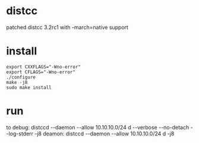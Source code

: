 distcc
======

patched distcc 3.2rc1 with -march=native support

install
======
    export CXXFLAGS="-Wno-error"
    export CFLAGS="-Wno-error"
    ./configure
    make -j8
    sudo make install

run
======
to debug: 
    distccd --daemon --allow 10.10.10.0/24 d --verbose --no-detach --log-stderr -j8
deamon:
    distccd --daemon --allow 10.10.10.0/24 d -j8
